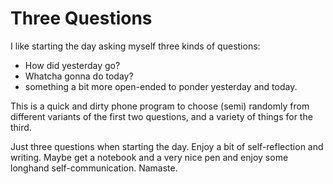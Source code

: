 # Three Questions

I like starting the day asking myself three kinds of questions:

* How did yesterday go?
* Whatcha gonna do today?
* something a bit more open-ended to ponder yesterday and today.

This is a quick and dirty phone program to choose (semi) randomly from different
variants of the first two questions, and a variety of things for the third.

Just three questions when starting the day.  Enjoy a bit of self-reflection and
writing.  Maybe get a notebook and a very nice pen and enjoy some longhand
self-communication.  Namaste.

